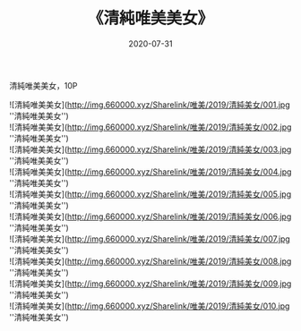 ﻿---
layout: post
title:  《清純唯美美女》
date:   2020-07-31
img: http://img.660000.xyz/Sharelink/唯美/2019/清純美女/000.jpg
categories: [美女, 清纯, 唯美]
---

清純唯美美女，10P

![清純唯美美女](http://img.660000.xyz/Sharelink/唯美/2019/清純美女/001.jpg ''清純唯美美女'') <br>
![清純唯美美女](http://img.660000.xyz/Sharelink/唯美/2019/清純美女/002.jpg ''清純唯美美女'') <br>
![清純唯美美女](http://img.660000.xyz/Sharelink/唯美/2019/清純美女/003.jpg ''清純唯美美女'') <br>
![清純唯美美女](http://img.660000.xyz/Sharelink/唯美/2019/清純美女/004.jpg ''清純唯美美女'') <br>
![清純唯美美女](http://img.660000.xyz/Sharelink/唯美/2019/清純美女/005.jpg ''清純唯美美女'') <br>
![清純唯美美女](http://img.660000.xyz/Sharelink/唯美/2019/清純美女/006.jpg ''清純唯美美女'') <br>
![清純唯美美女](http://img.660000.xyz/Sharelink/唯美/2019/清純美女/007.jpg ''清純唯美美女'') <br>
![清純唯美美女](http://img.660000.xyz/Sharelink/唯美/2019/清純美女/008.jpg ''清純唯美美女'') <br>
![清純唯美美女](http://img.660000.xyz/Sharelink/唯美/2019/清純美女/009.jpg ''清純唯美美女'') <br>
![清純唯美美女](http://img.660000.xyz/Sharelink/唯美/2019/清純美女/010.jpg ''清純唯美美女'') <br>

